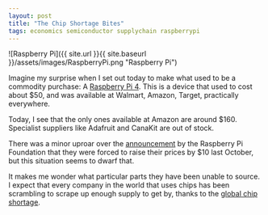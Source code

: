```yaml
---
layout: post
title: "The Chip Shortage Bites"
tags: economics semiconductor supplychain raspberrypi
---
```


![Raspberry Pi]({{ site.url }}{{ site.baseurl }}/assets/images/RaspberryPi.png "Raspberry Pi")

Imagine my surprise when I set out today to make what used to be a commodity
purchase:
A [Raspberry Pi 4](https://www.raspberrypi.com/products/raspberry-pi-4-model-b/).
This is a device that used to cost about $50, and was available at Walmart, 
Amazon, Target, practically everywhere.

Today, I see that the only ones available at Amazon are around $160. 
Specialist suppliers like Adafruit and CanaKit are out of stock.

There was a minor uproar over the
[announcement](https://www.raspberrypi.com/news/supply-chain-shortages-and-our-first-ever-price-increase/)
by the Raspberry Pi Foundation that they were forced to raise their prices by 
$10 last October, but this situation seems to dwarf that.

It makes me wonder what particular parts they have been unable to source. I
expect that every company in the world that uses chips has been scrambling
to scrape up enough supply to get by, thanks to the [global chip shortage](https://spectrum.ieee.org/global-chip-shortage-charts).
 
